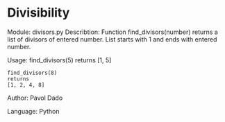 # Divisibility
 Module: divisors.py
 Describtion: Function find_divisors(number) returns a list of divisors
 of entered number. List starts with 1 and ends with entered number. 

 Usage: 
    find_divisors(5) 
    returns 
    [1, 5]
    
    find_divisors(8) 
    returns 
    [1, 2, 4, 8]

 Author:
    Pavol Dado

Language: Python
